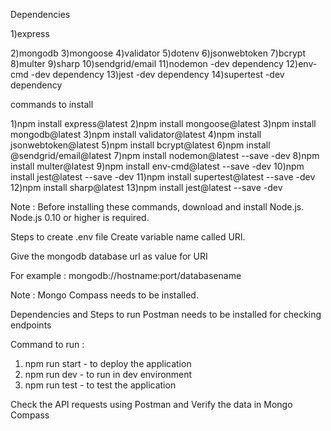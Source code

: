 Dependencies

1)express

2)mongodb
3)mongoose
4)validator
5)dotenv
6)jsonwebtoken
7)bcrypt
8)multer
9)sharp
10)sendgrid/email
11)nodemon -dev dependency
12)env-cmd -dev dependency
13)jest -dev dependency
14)supertest -dev dependency

commands to install

1)npm install express@latest
2)npm install mongoose@latest
3)npm install mongodb@latest
3)npm install validator@latest
4)npm install jsonwebtoken@latest
5)npm install bcrypt@latest
6)npm install @sendgrid/email@latest
7)npm install nodemon@latest --save -dev
8)npm install multer@latest
9)npm install env-cmd@latest --save -dev
10)npm install jest@latest --save -dev
11)npm install supertest@latest --save -dev
12)npm install sharp@latest
13)npm install jest@latest --save -dev

Note : Before installing these commands, download and install Node.js. Node.js 0.10 or higher is required.

Steps to create .env file
Create variable name called URI.

Give the mongodb database url as value for URI

For example : mongodb://hostname:port/databasename

Note : Mongo Compass needs to be installed.

Dependencies and Steps to run
Postman needs to be installed for checking endpoints

Command to run : 
1) npm run start - to deploy the application
2) npm run dev - to run in dev environment
3) npm run test - to test the application

Check the API requests using Postman and Verify the data in Mongo Compass

